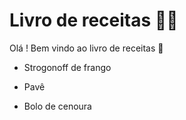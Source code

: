 # Livro de receitas :man_cook: 

Olá ! Bem vindo ao livro de receitas :wave:

- Strogonoff de frango

- Pavê

- Bolo de cenoura

  ​